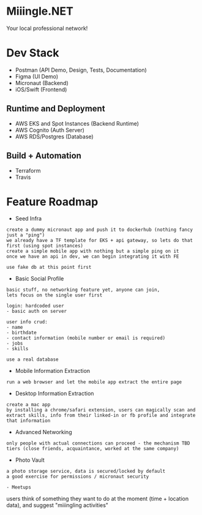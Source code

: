 # Miiingle.NET
Your local professional network!

# Dev Stack
- Postman (API Demo, Design, Tests, Documentation)
- Figma (UI Demo)
- Micronaut (Backend)
- iOS/Swift (Frontend)

## Runtime and Deployment
- AWS EKS and Spot Instances (Backend Runtime)
- AWS Cognito (Auth Server)
- AWS RDS/Postgres (Database)

## Build + Automation
- Terraform
- Travis

# Feature Roadmap
- Seed Infra
```
create a dummy micronaut app and push it to dockerhub (nothing fancy just a "ping")
we already have a TF template for EKS + api gateway, so lets do that first (using spot instances)
create a simple mobile app with nothing but a simple ping on it
once we have an api in dev, we can begin integrating it with FE

use fake db at this point first
```
- Basic Social Profile
```
basic stuff, no networking feature yet, anyone can join, 
lets focus on the single user first

login: hardcoded user
- basic auth on server

user info crud:
- name
- birthdate
- contact information (mobile number or email is required)
- jobs
- skills

use a real database
```
- Mobile Information Extraction
```
run a web browser and let the mobile app extract the entire page
```
- Desktop Information Extraction
```
create a mac app
by installing a chrome/safari extension, users can magically scan and extract skills, info from their linked-in or fb profile and integrate that information
```
- Advanced Networking
```
only people with actual connections can proceed - the mechanism TBD
tiers (close friends, acquaintance, worked at the same company)
```
- Photo Vault
```
a photo storage service, data is secured/locked by default
a good exercise for permissions / micronaut security
```
```
- Meetups
```
users think of something they want to do at the moment (time + location data), and suggest "miiingling activities"
```

